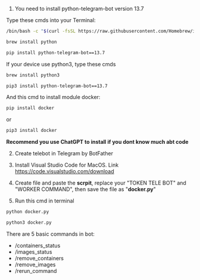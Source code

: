 1. You need to install python-telegram-bot version 13.7

Type these cmds into your Terminal:
```bash
/bin/bash -c "$(curl -fsSL https://raw.githubusercontent.com/Homebrew/install/HEAD/install.sh)"
```
```bash
brew install python
```
```bash
pip install python-telegram-bot==13.7
```
If your device use python3, type these cmds
```bash
brew install python3
```
```bash
pip3 install python-telegram-bot==13.7
```
And this cmd to install module docker:
```bash
pip install docker
```
or
```bash
pip3 install docker
```
**Recommend you use ChatGPT to install if you dont know much abt code**

2. Create telebot in Telegram by BotFather

3. Install Visual Studio Code for MacOS. Link https://code.visualstudio.com/download

4. Create file and paste the **scrpit**, replace your "TOKEN TELE BOT" and "WORKER COMMAND", then save the file as "**docker.py**"

5. Run this cmd in terminal
```bash
python docker.py
```
```bash
python3 docker.py
```

There are 5 basic commands in bot:
- /containers_status
- /images_status
- /remove_containers
- /remove_images
- /rerun_command

